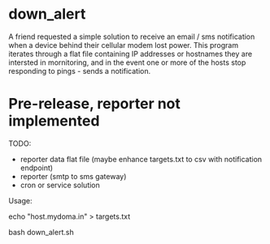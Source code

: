 # down_alert

A friend requested a simple solution to receive an email / sms notification when a device behind their cellular modem lost power.  This program iterates through a flat file containing IP addresses or hostnames they are intersted in mornitoring, and in the event one or more of the hosts stop responding to pings - sends a notification.

# Pre-release, reporter not implemented

TODO:
* reporter data flat file (maybe enhance targets.txt to csv with notification endpoint)
* reporter (smtp to sms gateway)
* cron or service solution


Usage:

echo "host.mydoma.in" > targets.txt

bash down_alert.sh
